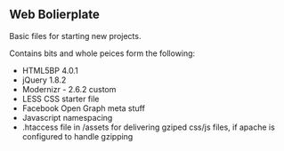 ## Web Bolierplate

Basic files for starting new projects.

Contains bits and whole peices form the following:

* HTML5BP 4.0.1
* jQuery 1.8.2
* Modernizr - 2.6.2 custom
* LESS CSS starter file
* Facebook Open Graph meta stuff
* Javascript namespacing
* .htaccess file in /assets for delivering gziped css/js files, if apache is configured to handle gzipping
